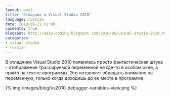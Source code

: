 ```yaml
---
layout: post
title: "Отладчик в Visual Studio 2010"
language: russian
date: 2010-06-21 01:00
comments: true
blogspot: http://easy-coding.blogspot.com/2010/06/visual-studio-2010.html
categories:
- visual studio
- russian
---
```

В отладчике Visual Studio 2010 появилась просто фантастическая штука - отображение трассируемой переменной не где-то в особом окне, а прямо на тексте программы. Это позволяет обращать внимание на переменную, только когда доходишь до ее места в программе.

{% img /images/blog/vs2010-debugger-variables-view.png %}
